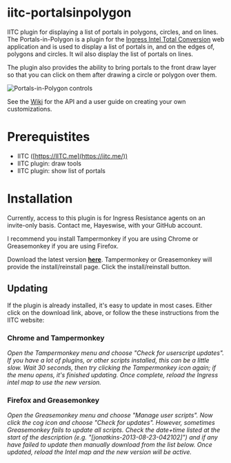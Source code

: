 # iitc-portalsinpolygon
IITC plugin for displaying a list of portals in polygons, circles, and on lines.
The Portals-in-Polygon is a plugin for the [Ingress Intel Total Conversion](https://iitc.me/) web application and is used to 
display a list of portals in, and on the edges of, polygons and circles.  It wil also display the list of portals on lines.

The plugin also provides the ability to bring portals to the front draw layer so that you can click on them after drawing a 
circle or polygon over them.

![Portals-in-Polygon controls](https://github.com/hayeswise/iitc-portalsinpolygon/raw/master/doc/portals-in-polygons-ui.png)

See the [Wiki](https://github.com/hayeswise/iitc-portalsinpolygon/wiki) for the API and a user guide on creating your own customizations.

# Prerequistites
* IITC ([https://IITC.me](https://iitc.me/))
* IITC plugin: draw tools
* IITC plugin: show list of portals

# Installation
Currently, access to this plugin is for Ingress Resistance agents on an invite-only basis.  Contact me, Hayeswise, with your GitHub account.

I recommend you install Tampermonkey if you are using Chrome or Greasemonkey if you are using Firefox.

Download the latest version [**here**](https://github.com/hayeswise/iitc-poimarker/raw/master/wise-poimarker.user.js).  Tampermonkey or Greasemonkey will provide the install/reinstall page.  Click the install/reinstall button.

## Updating
If the plugin is already installed, it's easy to update in most cases.  Either click on the download link, above, or follow the these instructions from the IITC website:

### Chrome and Tampermonkey

_Open the Tampermonkey menu and choose "Check for userscript updates". If you have a lot of plugins, or other scripts installed, this can be a little slow. Wait 30 seconds, then try clicking the Tampermonkey icon again; if the menu opens, it's finished updating. Once complete, reload the Ingress intel map to use the new version._

### Firefox and Greasemonkey

_Open the Greasemonkey menu and choose "Manage user scripts". Now click the cog icon and choose "Check for updates". However, sometimes Greasemonkey fails to update all scripts. Check the date+time listed at the start of the description (e.g. "[jonatkins-2013-08-23-042102]") and if any have failed to update then manually download from the list below. Once updated, reload the Intel map and the new version will be active._
